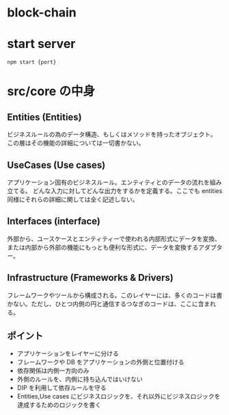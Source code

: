 # block-chain

# start server

`npm start {port}`

# src/core の中身

## Entities (Entities)

ビジネスルールの為のデータ構造、もしくはメソッドを持ったオブジェクト。
この層はその機能の詳細については一切書かない。

## UseCases (Use cases)

アプリケーション固有のビジネスルール。エンティティとのデータの流れを組み立てる。
どんな入力に対してどんな出力をするかを定義する。ここでも entities 同様にそれらの詳細に関しては全く記述しない。

## Interfaces (interface)

外部から、ユースケースとエンティティーで使われる内部形式にデータを変換、または内部から外部の機能にもっとも便利な形式に、データを変換するアダプター。

## Infrastructure (Frameworks & Drivers)

フレームワークやツールから構成される。このレイヤーには、多くのコードは書かない。ただし、ひとつ内側の円と通信するつなぎのコードは、ここに含まれる。

## ポイント

- アプリケーションをレイヤーに分ける
- フレームワークや DB をアプリケーションの外側と位置付ける
- 依存関係は内側一方向のみ
- 外側のルールを、内側に持ち込んではいけない
- DIP を利用して依存ルールを守る
- Entities,Use cases にビジネスロジックを、それ以外にビジネスロジックを達成するためのロジックを書く
